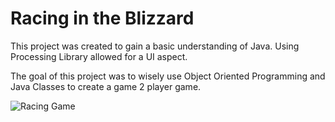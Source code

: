 # Racing in the Blizzard

This project was created to gain a basic understanding of Java.  Using Processing Library  allowed for a UI aspect.

The goal of this project was to wisely use Object Oriented Programming and Java Classes to create a game 2 player game.



![Racing Game](https://giphy.com/gifs/fHujAsHXsHof1EcjvN/html5)

